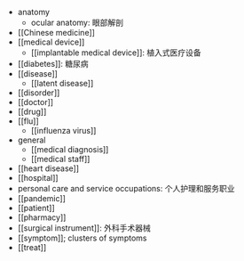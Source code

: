 - anatomy
    - ocular anatomy: 眼部解剖
- [[Chinese medicine]]
- [[medical device]]
    - [[implantable medical device]]: 植入式医疗设备
- [[diabetes]]: 糖尿病
- [[disease]]
    - [[latent disease]]
- [[disorder]]
- [[doctor]]
- [[drug]]
- [[flu]]
    - [[influenza virus]]
- general
    - [[medical diagnosis]]
    - [[medical staff]]
- [[heart disease]]
- [[hospital]]
- personal care and service occupations: 个人护理和服务职业
- [[pandemic]]
- [[patient]]
- [[pharmacy]]
- [[surgical instrument]]: 外科手术器械 
- [[symptom]]; clusters of symptoms
- [[treat]]
